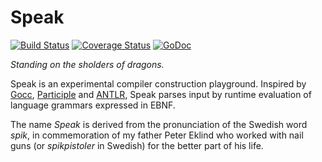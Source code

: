 # Speak

[![Build Status](https://travis-ci.org/mewmew/speak.svg?branch=master)](https://travis-ci.org/mewmew/speak)
[![Coverage Status](https://coveralls.io/repos/github/mewmew/speak/badge.svg?branch=master)](https://coveralls.io/github/mewmew/speak?branch=master)
[![GoDoc](https://godoc.org/github.com/mewmew/speak?status.svg)](https://godoc.org/github.com/mewmew/speak)

*Standing on the sholders of dragons.*

Speak is an experimental compiler construction playground. Inspired by [Gocc](https://github.com/goccmack/gocc), [Participle](https://github.com/alecthomas/participle) and [ANTLR](http://www.antlr.org/), Speak parses input by runtime evaluation of language grammars expressed in EBNF.

The name *Speak* is derived from the pronunciation of the Swedish word *spik*, in commemoration of my father Peter Eklind who worked with nail guns (or *spikpistoler* in Swedish) for the better part of his life.
